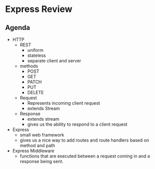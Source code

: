 # Express Review

## Agenda

* HTTP
  * REST
    * uniform
    * stateless
    * separate client and server
  * methods
    * POST
    * GET
    * PATCH
    * PUT
    * DELETE
  * Request
    * Represents incoming client request
    * extends Stream
  * Response
    * extends stream
    * gives us the ability to respond to a client request
* Express
  * small web framework
  * gives us a nice way to add routes and route handlers
    based on method and path
* Express Middleware
  * functions that are executed between a request coming in and
    a response being sent.
